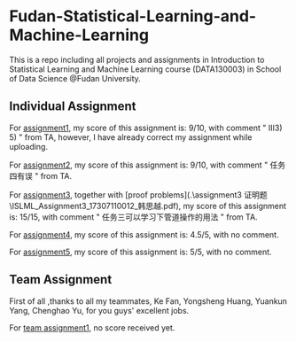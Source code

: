 # Fudan-Statistical-Learning-and-Machine-Learning
 This is a repo including all projects and assignments in Introduction to Statistical Learning and Machine Learning course (DATA130003) in School of Data Science @Fudan University.

## Individual Assignment

For [assignment1](.\assignment1\ISLML_17307110012_韩思越.pdf), my score of this assignment is: 9/10, with comment " III3) 5) " from TA, however, I have already correct my assignment while uploading.

For [assignment2](.\assignment2\report.html), my score of this assignment is: 9/10, with comment " 任务四有误 " from TA.

For [assignment3](.\assignment3\report.html), together with [proof problems](.\assignment3 证明题\ISLML_Assignment3_17307110012_韩思越.pdf), my score of this assignment is: 15/15, with comment " 任务三可以学习下管道操作的用法 " from TA.

For [assignment4](.\assignment4\ISLML_Assignment4_17307110012_韩思越.pdf), my score of this assignment is: 4.5/5, with no comment.

For [assignment5](.\assignment5\ISLML_Assignment5_17307110012_韩思越.pdf), my score of this assignment is: 5/5, with no comment.

## Team Assignment

First of all ,thanks to all my teammates, Ke Fan, Yongsheng Huang, Yuankun Yang, Chenghao Yu, for you guys' excellent jobs.

For [team assignment1](.\team_assign1), no score received yet.